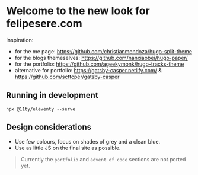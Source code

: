 # Welcome to the new look for felipesere.com

Inspiration:
* for the me page: https://github.com/christianmendoza/hugo-split-theme
* for the blogs themeselves: https://github.com/nanxiaobei/hugo-paper/
* for the portfolio: https://github.com/ageekymonk/hugo-tracks-theme
* alternative for portfolio: https://gatsby-casper.netlify.com/ & https://github.com/scttcper/gatsby-casper

## Running in development
`npx @11ty/eleventy --serve`


## Design considerations

* Use few colours, focus on shades of grey and a clean blue.
* Use as little JS on the final site as possible.


> Currently the `portfolio` and `advent of code` sections are not ported yet.
